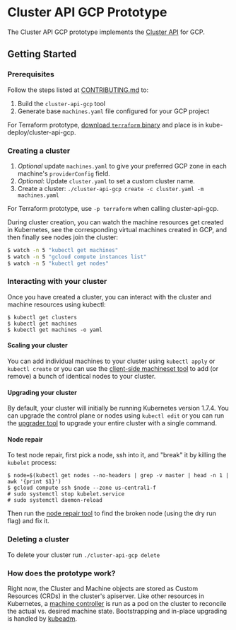 # Cluster API GCP Prototype

The Cluster API GCP prototype implements the [Cluster API](https://github.com/kubernetes/kube-deploy/blob/master/cluster-api/README.md) for GCP.

## Getting Started

### Prerequisites

Follow the steps listed at [CONTRIBUTING.md](https://github.com/kubernetes/kube-deploy/blob/master/cluster-api-gcp/CONTRIBUTING.md) to:
1. Build the `cluster-api-gcp` tool
2. Generate base `machines.yaml` file configured for your GCP project

For Terraform prototype, [download ``terraform`` binary](https://www.terraform.io/downloads.html) and place is in kube-deploy/cluster-api-gcp.

### Creating a cluster

1. *Optional* update `machines.yaml` to give your preferred GCP zone in
each machine's `providerConfig` field.
1. *Optional*: Update `cluster.yaml` to set a custom cluster name.
1. Create a cluster: `./cluster-api-gcp create -c cluster.yaml -m machines.yaml`

For Terraform prototype, use ``-p terraform`` when calling cluster-api-gcp.

During cluster creation, you can watch the machine resources get created in Kubernetes,
see the corresponding virtual machines created in GCP, and then finally see nodes
join the cluster:

```bash
$ watch -n 5 "kubectl get machines"
$ watch -n 5 "gcloud compute instances list"
$ watch -n 5 "kubectl get nodes"
```


### Interacting with your cluster

Once you have created a cluster, you can interact with the cluster and machine
resources using kubectl:

```
$ kubectl get clusters
$ kubectl get machines
$ kubectl get machines -o yaml
```

#### Scaling your cluster

You can add individual machines to your cluster using `kubectl apply` or
`kubectl create` or you can use the [client-side machineset
tool](https://github.com/kubernetes/kube-deploy/tree/master/cluster-api/tools/machineset)
to add (or remove) a bunch of identical nodes to your cluster.

#### Upgrading your cluster

By default, your cluster will initially be running Kubernetes version 1.7.4. You
can upgrade the control plane or nodes using `kubectl edit` or you can run the
[upgrader tool](https://github.com/kubernetes/kube-deploy/tree/master/cluster-api/tools/upgrader)
to upgrade your entire cluster with a single command.

#### Node repair

To test node repair, first pick a node, ssh into it, and "break" it by killing the `kubelet` process:

```
$ node=$(kubectl get nodes --no-headers | grep -v master | head -n 1 | awk '{print $1}')
$ gcloud compute ssh $node --zone us-central1-f
# sudo systemctl stop kubelet.service
# sudo systemctl daemon-reload
```

Then run the [node repair
tool]( https://github.com/kubernetes/kube-deploy/tree/master/cluster-api/tools/repair)
to find the broken node (using the dry run flag) and fix it.


### Deleting a cluster

To delete your cluster run `./cluster-api-gcp delete`


### How does the prototype work?

Right now, the Cluster and Machine objects are stored as Custom Resources (CRDs)
in the cluster's apiserver.  Like other resources in Kubernetes, a [machine
controller](machine-controller/README.md) is run as a pod on the cluster to
reconcile the actual vs. desired machine state. Bootstrapping and in-place
upgrading is handled by
[kubeadm](https://kubernetes.io/docs/setup/independent/create-cluster-kubeadm/).
